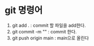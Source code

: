 # git 명령어

1. git add . : commit 할 파일을 add한다.
1. git commit -m "" : commit 한다.
1. git push origin main : main으로 올린다
